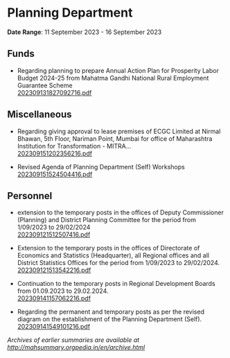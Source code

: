 # Planning Department

**Date Range**: 11 September 2023 - 16 September 2023


## Funds
- Regarding planning to prepare Annual Action Plan for Prosperity Labor Budget 2024-25 from Mahatma Gandhi National Rural Employment Guarantee Scheme\
  [202309131827092716.pdf](https://gr.maharashtra.gov.in/Site/Upload/Government%20Resolutions/English/202309131827092716.pdf)

## Miscellaneous
- Regarding giving approval to lease premises of ECGC Limited at Nirmal Bhawan, 5th Floor, Nariman Point, Mumbai for office of Maharashtra Institution for Transformation - MITRA...\
  [202309151202356216.pdf](https://gr.maharashtra.gov.in/Site/Upload/Government%20Resolutions/English/202309151202356216.pdf)

- Revised Agenda of Planning Department (Self) Workshops\
  [202309151524504416.pdf](https://gr.maharashtra.gov.in/Site/Upload/Government%20Resolutions/English/202309151524504416.pdf)

## Personnel
- extension to the temporary posts in the offices of Deputy Commissioner (Planning) and District Planning Committee for the period from 1/09/2023 to 29/02/2024\
  [202309121512507416.pdf](https://gr.maharashtra.gov.in/Site/Upload/Government%20Resolutions/English/202309121512507416.pdf)

- Extension to the temporary posts in the offices of Directorate of Economics and Statistics (Headquarter), all Regional offices and all District Statistics Offices for the period from 1/09/2023 to 29/02/2024.\
  [202309121513542216.pdf](https://gr.maharashtra.gov.in/Site/Upload/Government%20Resolutions/English/202309121513542216.pdf)

- Continuation to the temporary posts in Regional Development Boards from 01.09.2023 to 29.02.2024.\
  [202309141157062216.pdf](https://gr.maharashtra.gov.in/Site/Upload/Government%20Resolutions/English/202309141157062216.pdf)

- Regarding the permanent and temporary posts as per the revised diagram on the establishment of the Planning Department (Self).\
  [202309141549101216.pdf](https://gr.maharashtra.gov.in/Site/Upload/Government%20Resolutions/English/202309141549101216.pdf)


*Archives of earlier summaries are available at http://mahsummary.orgpedia.in/en/archive.html*